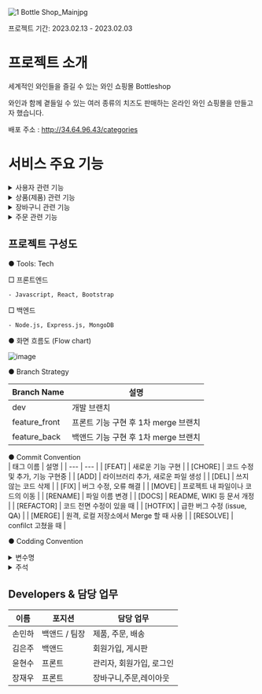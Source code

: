 ![1  Bottle Shop_Mainjpg](https://github.com/MastersWoo/Bottle-Shop/assets/123873604/4c83681d-869d-4465-9af4-bfebdfcad452)

프로젝트 기간: 2023.02.13 - 2023.02.03 

# 프로젝트 소개

세계적인 와인들을 즐길 수 있는 와인 쇼핑몰 Bottleshop

와인과 함께 곁들일 수 있는 여러 종류의 치즈도 판매하는 온라인 와인 쇼핑몰을 만들고자 했습니다.

배포 주소 : http://34.64.96.43/categories

# 서비스 주요 기능

<details>
<summary>사용자 관련 기능</summary>
<div markdown="1"> 
      
    ● 회원가입 - 회원가입 폼의 입력 값이 조건에 안 맞을 시 (이메일 형식, 비밀번호와 비밀번호확인의 일치 여부 등) 이를 사용자에게 알려준다.
      
    ● 회원가입 - 조건에 맞게 입력 후 제출 버튼을 누를 시, 백엔드 서버와 연결되어 회원가입 정보가 db에 저장된다.
    
    ● 로그인 - 로그인 폼의 입력 값이 조건에 안 맞을 시 (이메일 형식이 안 맞거나, 비밀번호가 틀리거나 등) 이를 사용자에게 알려준다.
    
    ● 로그인 - db에 저장된 정보로 로그인 성공 시, JWT 토큰이 프론트 단(sessionStorage, localStorage 등)에 저장되고, 다른 페이지(랜딩페이지, 상품페이지 등)로 이동한다.
    
    ● 로그아웃 - 로그아웃 시, 프론트 단에 저장되어 있던 JWT토큰이 제거된다.
    
    ● 사용자 정보 조회 - 사용자는 개인 페이지에서 자신의 회원 정보를 조회할 수 있다.
    
    ● 사용자 정보 수정 -  사용자는 개인 페이지에서 자신의 회원 정보를 수정할 수 있다.
    
    ● 사용자 정보 삭제 -  사용자는 개인 페이지에서 자신의 회원 정보를 삭제(탈퇴)할 수 있다.
    
    ● 관리자 기능 - 관리자 계정이 존재하며, 일반 사용자 계정과 구분된다.
    
    ● 사용자 정보 - db에 사용자의 이메일, 이름, 비밀번호(해쉬화된 문자열), 주소를 저장할 수 있다.

</div>
</details>

<details>
<summary>상품(제품) 관련 기능</summary>
<div markdown="1"> 
      
    ● 카테고리 조회 - 사용자가 카테고리 목록을 화면에서 확인할 수 있다.
    
    ● 카테고리 추가 - 관리자는 관리자 페이지에서, 상품이 속할 카테고리를 추가할 수 있다.
    
    ● 카테고리 수정 - 관리자는 관리자 페이지에서, 상품이 속할 카테고리 관련 데이터 (카테고리 이름 등)를 수정할 수 있다.
    
    ● 카테고리 삭제 - 관리자는 관리자 페이지에서, 상품이 속할 카테고리 관련 데이터를 삭제할 수 있다.
    
    ● 상품 추가 - 관리자는 관리자 페이지에서 상품을 추가할 수 있다.
    
    ● 상품 수정 - 관리자는 관리자 페이지에서 상품 관련 데이터를 수정할 수 있다.
    
    ● 상품 삭제 - 관리자는 관리자 페이지에서 상품 관련 데이터를 삭제할 수 있다.
    
    ● 상품 정보 - 상품은 특정 카테고리에 속해 있다.
    
    ● 상품 목록 - 사용자가 특정 카테고리를 선택할 시, 해당 카테고리에 속한 상품 목록이 화면에 나타난다.
    
    ● 상품 상세 - 사용자가 특정 상품을 선택할 시, 해당 상품의 상세 정보가 화면에 나타난다.
    
    ● 상품 정보 - db에 상품의 이름, 가격, 설명, 제조사를 저장할 수 있다.

</div>
</details>

<details>
<summary>장바구니 관련 기능</summary>
<div markdown="1">

    ● 장바구니 관련 데이터는 백엔드 데이터베이스가 아닌, 프론트단(localStorage, sessionStorage, indexedDB 등)에서 관리된다.
    
    ● 프론트 단에, 장바구니에 속한 상품 관련 데이터가 저장되어서, 페이지를 새로고침해도 장바구니에 상품들이 그대로 남아 있다.
    
    ● 장바구니 추가 - 사용자는 상품을 장바구니에 추가할 수 있다.
    
    ● 장바구니 수정 - 사용자는 장바구니에 속한 상품의 수량을 수정할 수 있다.
    
    ● 장바구니 전체 삭제 - 사용자는 장바구니에서, 버튼 1번의 클릭으로, 장바구니 상의 전체 상품을 제거할 수 있다.
    
    ● 장바구니 부분 삭제 - 사용자는 장바구니에서, 일부 상품을 골라서 제거할 수 있다.
    
    ● 장바구니 조회 - 사용자는 장바구니에 담긴 상품 목록을 확인할 수 있다.
    
    ● 장바구니 가격 조회 - 사용자는 장바구니에 담긴 상품들의 총 가격을 확인할 수 있다.

</div>
</details>

<details>
<summary>주문 관련 기능</summary>
<div markdown="1">

    ● 주문 추가 - 사용자는 장바구니에 속한 상품들로 주문을 추가(진행)할 수 있다.
    
    ● 주문 수정 - 관리자는 사용자의 주문 내역에서 배송 상태를 수정할 수 있다.
    
    ● 주문 수정 - 사용자는 주문 완료 후 배송이 시작되기 전까지 주문 정보를 수정할 수 있다.
    
    ● 주문 완료 - 주문 완료 시, 주문 완료 페이지로 이동한다.
    
    ● 주문 조회 - 사용자는 개인 페이지에서 자신의 주문 내역을 조회할 수 있다.
    
    ● 주문 조회 - 관리자는 관리 페이지에서 사용자들의 주문 내역을 조회할 수 있다.
    
    ● 주문 취소 - 사용자는 개인 페이지에서 자신의 주문 내역을 취소할 수 있다.
    
    ● 주문 삭제 - 관리자는 관리 페이지에서 사용자들의 주문 내역을 삭제할 수 있다.
    
    ● 주문 정보 - db에 배송 상태가 저장된다.
    
    ● 주문 정보 - db에 배송지 정보, 주문 총액, 수령자 이름 및 연락처가 저장된다.

</div>
</details>

## 프로젝트 구성도

● Tools: Tech

   □ 프론트엔드

    - Javascript, React, Bootstrap

   □ 백엔드

    - Node.js, Express.js, MongoDB

● 화면 흐름도 (Flow chart)

![image](https://github.com/MastersWoo/Bottle-Shop/assets/123873604/d07161f5-25f6-4829-86c9-934622c3b74d)

● Branch Strategy

| Branch Name   | 설명                       |
|---------------|--------------------------|
| dev           | 개발 브랜치                   |
| feature_front | 프론트 기능 구현 후 1차 merge 브랜치 |
| feature_back  | 백앤드 기능 구현 후 1차 merge 브랜치 |

 ● Commit Convention      
| 태그 이름 | 설명 |
| --- | --- |
| [FEAT] | 새로운 기능 구현 |
| [CHORE] | 코드 수정 및 추가, 기능 구현중 |
| [ADD] | 라이브러리 추가, 새로운 파일 생성 |
| [DEL] | 쓰지 않는 코드 삭제 |
| [FIX] | 버그 수정, 오류 해결 |
| [MOVE] | 프로젝트 내 파일이나 코드의 이동 |
| [RENAME] | 파일 이름 변경 |
| [DOCS] | README, WIKI 등 문서 개정 |
| [REFACTOR] | 코드 전면 수정이 있을 때 |
| [HOTFIX] | 급한 버그 수정 (issue, QA) |
| [MERGE] | 원격, 로컬 저장소에서 Merge 할 때 사용 |
| [RESOLVE] | confilct 고쳤을 때 |

● Codding Convention
 <details>
 <summary>변수명</summary>
 <div markdown="1"> 
      
 - 변수명은 항상 Carmel Case 사용 <br>
 - 함수의 경우 동사+명사 사용<br>
     - ex) getInformation()<br>
 - flag 변수는 조동사 + flag 종류로 구성 ([flag 변수란?](https://m.blog.naver.com/scyan2011/221610951335))<br>
     - ex) isNum<br>
 - 약어는 되도록 사용하지 않는다.
 </div>
 </details>

 <details>
 <summary>주석</summary>
 <div markdown="1">   
    
 - 한 줄 주석은 `//`를 사용한다.<br>
 - 그 이상은 `/** */`를 사용한다.
 </div>
 </details>

## Developers & 담당 업무
| 이름 | 포지션 | 담당 업무 |
| --- | --- | --- |
| 손민하 | 백앤드 / 팀장 | 제품, 주문, 배송 |
| 김은주 | 백앤드 | 회원가입, 게시판 |
| 윤현수 | 프론트 | 관리자, 회원가입, 로그인  |
| 장재우 | 프론트 | 장바구니,주문,레이아웃 |
